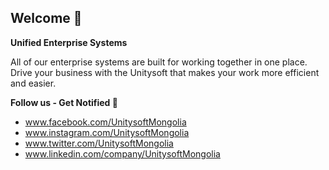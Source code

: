 ## Welcome 👋

**Unified Enterprise Systems**

All of our enterprise systems are built for working together in one place. Drive your business with the Unitysoft that makes your work more efficient and easier.

**Follow us - Get Notified 🔔**
- www.facebook.com/UnitysoftMongolia
- www.instagram.com/UnitysoftMongolia
- www.twitter.com/UnitysoftMongolia
- www.linkedin.com/company/UnitysoftMongolia
